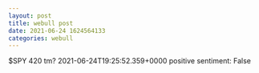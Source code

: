 ```yaml
--- 
layout: post 
title: webull post 
date: 2021-06-24 1624564133 
categories: webull 
--- 
```

$SPY 420 tm?	2021-06-24T19:25:52.359+0000
positive sentiment: False